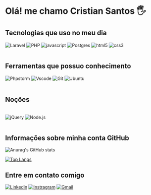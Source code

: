# Olá! me chamo Cristian Santos 🖐️

## Tecnologias que uso no meu dia

<div style="display: inline_block">
  <img align="center" alt="Laravel" src="https://img.shields.io/badge/Laravel-FF2D20?style=for-the-badge&logo=laravel&logoColor=white">
  <img align="center" alt="PHP" src="https://img.shields.io/badge/PHP-777BB4?style=for-the-badge&logo=php&logoColor=white">
  <img align="center" alt="javascript" src="https://img.shields.io/badge/JavaScript-F7DF1E?style=for-the-badge&logo=javascript&logoColor=black">
  <img align="center" alt="Postgres" src="https://img.shields.io/badge/PostgreSQL-316192?style=for-the-badge&logo=postgresql&logoColor=white">
  <img align="center" alt="html5" src="https://img.shields.io/badge/HTML5-E34F26?style=for-the-badge&logo=html5&logoColor=white">
  <img align="center" alt="css3" src="https://img.shields.io/badge/CSS3-1572B6?style=for-the-badge&logo=css3&logoColor=white">
</div><br>

## Ferramentas que possuo conhecimento

<div style="display: inline_block">
<img align="center" alt="Phpstorm" src="https://img.shields.io/badge/-PHPStorm-181717?style=for-the-badge&logo=phpstorm&logoColor=white">
<img align="center" alt="Vscode" src="https://img.shields.io/badge/Visual_Studio-5C2D91?style=for-the-badge&logo=visual%20studio&logoColor=white">
<img align="center" alt="Git" src="https://img.shields.io/badge/GIT-E44C30?style=for-the-badge&logo=git&logoColor=white">
<img align="center" alt="Ubuntu" src="https://img.shields.io/badge/Ubuntu-E95420?style=for-the-badge&logo=ubuntu&logoColor=white">
</div><br>

## Noções
<div style="display: inline_block"><br>
<img align="center" alt="jQuery" src="https://img.shields.io/badge/jQuery-0769AD?style=for-the-badge&logo=jquery&logoColor=white">
<img align="center" alt="Node.js" src="https://img.shields.io/badge/Node.js-43853D?style=for-the-badge&logo=node.js&logoColor=white">
</div><br>

## Informações sobre minha conta GitHub

![Anurag's GitHub stats](https://github-readme-stats.vercel.app/api?username=cristian-santos&show_icons=true&theme=dracula)

[![Top Langs](https://github-readme-stats.vercel.app/api/top-langs/?username=cristian-santos&layout=compact)](https://github.com/anuraghazra/github-readme-stats)

## Entre em contato comigo
[![Linkedin](https://img.shields.io/badge/LinkedIn-0077B5?style=for-the-badge&logo=linkedin&logoColor=white)](https://www.linkedin.com/mwlite/in/jos%C3%A9-cristian-santos-santana-8599621b3)
[![Instragram](https://img.shields.io/badge/Instagram-E4405F?style=for-the-badge&logo=instagram&logoColor=white)](https://www.instagram.com/josecristian115/)
[![Gmail](https://img.shields.io/badge/Gmail-D14836?style=for-the-badge&logo=gmail&logoColor=white)](cristiansantosti@gmail.com)
